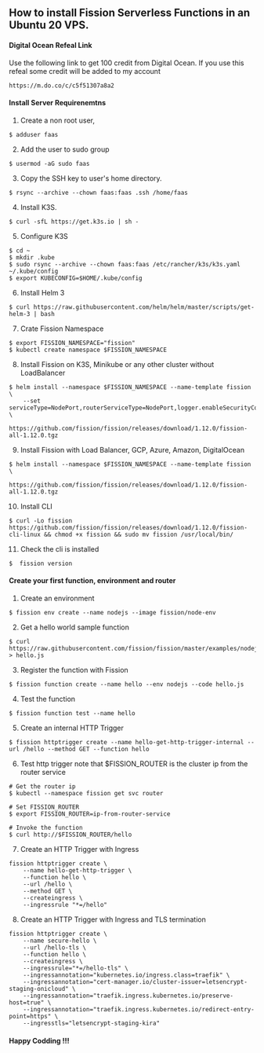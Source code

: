 ## How to install Fission Serverless Functions in an Ubuntu 20 VPS.

#### Digital Ocean Refeal Link
Use the following link to get 100 credit from Digital Ocean. If you use this refeal some credit will be added to my account

```
https://m.do.co/c/c5f51307a8a2
```

#### Install Server Requirenemtns

1. Create a non root user,
```
$ adduser faas
```

2. Add the user to sudo group
```
$ usermod -aG sudo faas
```

3. Copy the SSH key to user's home directory.
```
$ rsync --archive --chown faas:faas .ssh /home/faas
```

4. Install K3S.
```
$ curl -sfL https://get.k3s.io | sh -
```

5. Configure K3S
```
$ cd ~
$ mkdir .kube
$ sudo rsync --archive --chown faas:faas /etc/rancher/k3s/k3s.yaml ~/.kube/config
$ export KUBECONFIG=$HOME/.kube/config
```

6. Install Helm 3
```
$ curl https://raw.githubusercontent.com/helm/helm/master/scripts/get-helm-3 | bash
```

7. Crate Fission Namespace
```
$ export FISSION_NAMESPACE="fission"
$ kubectl create namespace $FISSION_NAMESPACE
```


8. Install Fission on K3S, Minikube or any other cluster without LoadBalancer
```
$ helm install --namespace $FISSION_NAMESPACE --name-template fission \
    --set serviceType=NodePort,routerServiceType=NodePort,logger.enableSecurityContext=true,prometheus.enabled=false \
    https://github.com/fission/fission/releases/download/1.12.0/fission-all-1.12.0.tgz

```

9. Install Fission with Load Balancer, GCP, Azure, Amazon, DigitalOcean
```
$ helm install --namespace $FISSION_NAMESPACE --name-template fission \
    https://github.com/fission/fission/releases/download/1.12.0/fission-all-1.12.0.tgz
```


10. Install CLI
```
$ curl -Lo fission https://github.com/fission/fission/releases/download/1.12.0/fission-cli-linux && chmod +x fission && sudo mv fission /usr/local/bin/
```

11. Check the cli is installed 
```
$  fission version
```

#### Create your first function, environment and router

1. Create an environment
```
$ fission env create --name nodejs --image fission/node-env
```

2. Get a hello world sample function
```
$ curl https://raw.githubusercontent.com/fission/fission/master/examples/nodejs/hello.js > hello.js
```

3. Register the function with Fission
```
$ fission function create --name hello --env nodejs --code hello.js
```

4. Test the function
```
$ fission function test --name hello
```

5. Create an internal HTTP Trigger
```
$ fission httptrigger create --name hello-get-http-trigger-internal --url /hello --method GET --function hello
```

6. Test http trigger note that $FISSION_ROUTER is the cluster ip from the router service
```
# Get the router ip 
$ kubectl --namespace fission get svc router

# Set FISSION_ROUTER
$ export FISSION_ROUTER=ip-from-router-service

# Invoke the function
$ curl http://$FISSION_ROUTER/hello
```

7. Create an HTTP Trigger with Ingress

```
fission httptrigger create \
	--name hello-get-http-trigger \
	--function hello \
	--url /hello \
	--method GET \
	--createingress \
	--ingressrule "*=/hello"
```

8. Create an HTTP Trigger with Ingress and TLS termination

```
fission httptrigger create \
	--name secure-hello \
	--url /hello-tls \
	--function hello \
	--createingress \
	--ingressrule="*=/hello-tls" \
	--ingressannotation="kubernetes.io/ingress.class=traefik" \
	--ingressannotation="cert-manager.io/cluster-issuer=letsencrypt-staging-onicloud" \
	--ingressannotation="traefik.ingress.kubernetes.io/preserve-host=true" \
	--ingressannotation="traefik.ingress.kubernetes.io/redirect-entry-point=https" \
	--ingresstls="letsencrypt-staging-kira"

```

#### Happy Codding !!!